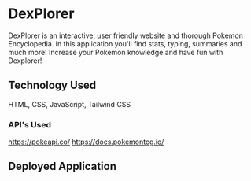 # DexPlorer
DexPlorer is an interactive, user friendly website and thorough Pokemon Encyclopedia.
In this application you'll find stats, typing, summaries and much more!
Increase your Pokemon knowledge and have fun with Dexplorer!
## Technology Used
HTML, CSS, JavaScript, Tailwind CSS
### API's Used
https://pokeapi.co/
https://docs.pokemontcg.io/
## Deployed Application
